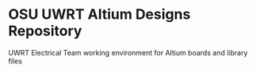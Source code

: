 # OSU UWRT Altium Designs Repository
UWRT Electrical Team working environment for Altium boards and library files


